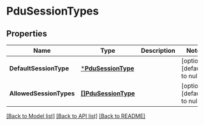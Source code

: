 # PduSessionTypes

## Properties
Name | Type | Description | Notes
------------ | ------------- | ------------- | -------------
**DefaultSessionType** | [***PduSessionType**](PduSessionType.md) |  | [optional] [default to null]
**AllowedSessionTypes** | [**[]PduSessionType**](PduSessionType.md) |  | [optional] [default to null]

[[Back to Model list]](../README.md#documentation-for-models) [[Back to API list]](../README.md#documentation-for-api-endpoints) [[Back to README]](../README.md)

